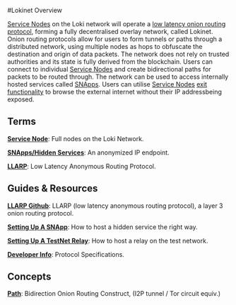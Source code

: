 #Lokinet Overview

[Service Nodes](../ServiceNodes/SNOverview.md) on the Loki network will operate a [low latency onion routing protocol](../Lokinet/LLARP.md), forming a fully decentralised overlay network, called Lokinet. Onion routing protocols allow for users to form tunnels or paths through a distributed network, using multiple nodes as hops to obfuscate the destination and origin of data packets.  The network does not rely on trusted authorities and its state is fully derived from the blockchain.  Users can connect to individual [Service Nodes](../ServiceNodes/SNOverview.md) and create bidirectional paths for packets to be routed through.  The network can be used to access internally hosted services called [SNApps](../Lokinet/SNApps.md). Users can utilise [Service Nodes](../ServiceNodes/SNOverview.md) [exit functionality](/ServiceNodes/ServiceNodeFunctions/#exit-nodes) to browse the external internet without their IP addressbeing exposed.



## Terms

**[Service Node](../ServiceNodes/SNOverview.md)**: Full nodes on the Loki Network.

**[SNApps/Hidden Services](../Lokinet/SNApps.md)**: An anonymized IP endpoint.

**[LLARP](../Lokinet/LLARP.md)**: Low Latency Anonymous Routing Protocol.

## Guides & Resources

**[LLARP Github](https://github.com/loki-project/loki-network)**: LLARP (low latency anonymous routing protocol), a layer 3 onion routing protocol.

**[Setting Up A SNApp](../Lokinet/Guides/SNApps.md)**: How to host a hidden service the right way.

**[Setting Up A TestNet Relay](../Lokinet/Guides/TestNetRelay.md)**: How to host a relay on the test network.

**[Developer Info](../Lokinet/DeveloperInfo.md)**: Protocol Specifications.

## Concepts

**[Path](../Lokinet/LLARP.md)**: Bidirection Onion Routing Construct, (I2P tunnel / Tor circuit equiv.)



